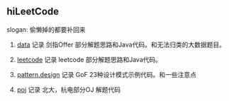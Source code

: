 ## hiLeetCode
slogan: 偷懒掉的都要补回来

1. [data](https://github.com/TonyDoen/followLeetCodeOrPoj/tree/master/hiLeetCode/src/main/java/me/meet/data)
记录 剑指Offer 部分解题思路和Java代码。和无法归类的大数据题目。

2. [leetcode](https://github.com/TonyDoen/followLeetCodeOrPoj/tree/master/hiLeetCode/src/main/java/me/meet/leetcode)
记录 leetcode 部分解题思路和Java代码。

3. [pattern.design](https://github.com/TonyDoen/followLeetCodeOrPoj/tree/master/hiLeetCode/src/main/java/me/meet/pattern/design)
记录 GoF 23种设计模式示例代码。和一些注意点

4. [poj](https://github.com/TonyDoen/followLeetCodeOrPoj/tree/master/hiLeetCode/src/main/java/me/meet/poj)
记录 北大，杭电部分OJ 解题代码